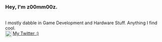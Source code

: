 ### Hey, I'm z00mm00z. 

<br />
I mostly dabble in Game Development and Hardware Stuff. Anything I find cool. 

<br />
<a href="https://twitter.com/z00mm00z">My Twitter :)
  <img align="left" alt="z00mm00z | Twitter" width="21px" src="https://raw.githubusercontent.com/anuraghazra/anuraghazra/master/assets/twitter.svg" />
</a>


<!---
z00mm00z/z00mm00z is a ✨ special ✨ repository because its `README.md` (this file) appears on your GitHub profile.
You can click the Preview link to take a look at your changes.
--->
